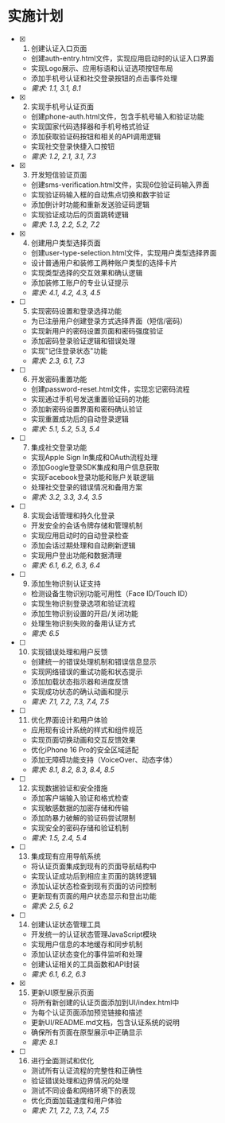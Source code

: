 # 实施计划

- [x] 1. 创建认证入口页面
  - 创建auth-entry.html文件，实现应用启动时的认证入口界面
  - 实现Logo展示、应用标语和认证选项按钮布局
  - 添加手机号认证和社交登录按钮的点击事件处理
  - _需求: 1.1, 3.1, 8.1_

- [x] 2. 实现手机号认证页面
  - 创建phone-auth.html文件，包含手机号输入和验证功能
  - 实现国家代码选择器和手机号格式验证
  - 添加获取验证码按钮和相关的API调用逻辑
  - 实现社交登录快捷入口按钮
  - _需求: 1.2, 2.1, 3.1, 7.3_

- [x] 3. 开发短信验证页面
  - 创建sms-verification.html文件，实现6位验证码输入界面
  - 实现验证码输入框的自动焦点切换和数字验证
  - 添加倒计时功能和重新发送验证码逻辑
  - 实现验证成功后的页面跳转逻辑
  - _需求: 1.3, 2.2, 5.2, 7.2_

- [x] 4. 创建用户类型选择页面
  - 创建user-type-selection.html文件，实现用户类型选择界面
  - 设计普通用户和装修工两种账户类型的选择卡片
  - 实现类型选择的交互效果和确认逻辑
  - 添加装修工账户的专业认证提示
  - _需求: 4.1, 4.2, 4.3, 4.5_

- [ ] 5. 实现密码设置和登录选择功能
  - 为已注册用户创建登录方式选择界面（短信/密码）
  - 实现新用户的密码设置页面和密码强度验证
  - 添加密码登录验证逻辑和错误处理
  - 实现"记住登录状态"功能
  - _需求: 2.3, 6.1, 7.3_

- [ ] 6. 开发密码重置功能
  - 创建password-reset.html文件，实现忘记密码流程
  - 实现通过手机号发送重置验证码的功能
  - 添加新密码设置界面和密码确认验证
  - 实现重置成功后的自动登录逻辑
  - _需求: 5.1, 5.2, 5.3, 5.4_

- [ ] 7. 集成社交登录功能
  - 实现Apple Sign In集成和OAuth流程处理
  - 添加Google登录SDK集成和用户信息获取
  - 实现Facebook登录功能和账户关联逻辑
  - 处理社交登录的错误情况和备用方案
  - _需求: 3.2, 3.3, 3.4, 3.5_

- [ ] 8. 实现会话管理和持久化登录
  - 开发安全的会话令牌存储和管理机制
  - 实现应用启动时的自动登录检查
  - 添加会话过期处理和自动刷新逻辑
  - 实现用户登出功能和数据清理
  - _需求: 6.1, 6.2, 6.3, 6.4_

- [ ] 9. 添加生物识别认证支持
  - 检测设备生物识别功能可用性（Face ID/Touch ID）
  - 实现生物识别登录选项和验证流程
  - 添加生物识别设置的开启/关闭功能
  - 处理生物识别失败的备用认证方式
  - _需求: 6.5_

- [ ] 10. 实现错误处理和用户反馈
  - 创建统一的错误处理机制和错误信息显示
  - 实现网络错误的重试功能和状态提示
  - 添加加载状态指示器和进度反馈
  - 实现成功状态的确认动画和提示
  - _需求: 7.1, 7.2, 7.3, 7.4, 7.5_

- [ ] 11. 优化界面设计和用户体验
  - 应用现有设计系统的样式和组件规范
  - 实现页面切换动画和交互反馈效果
  - 优化iPhone 16 Pro的安全区域适配
  - 添加无障碍功能支持（VoiceOver、动态字体）
  - _需求: 8.1, 8.2, 8.3, 8.4, 8.5_

- [ ] 12. 实现数据验证和安全措施
  - 添加客户端输入验证和格式检查
  - 实现敏感数据的加密存储和传输
  - 添加防暴力破解的验证码尝试限制
  - 实现安全的密码存储和验证机制
  - _需求: 1.5, 2.4, 5.4_

- [ ] 13. 集成现有应用导航系统
  - 将认证页面集成到现有的页面导航结构中
  - 实现认证成功后到相应主页面的跳转逻辑
  - 添加认证状态检查到现有页面的访问控制
  - 更新现有页面的用户状态显示和登出功能
  - _需求: 2.5, 6.2_

- [ ] 14. 创建认证状态管理工具
  - 开发统一的认证状态管理JavaScript模块
  - 实现用户信息的本地缓存和同步机制
  - 添加认证状态变化的事件监听和处理
  - 创建认证相关的工具函数和API封装
  - _需求: 6.1, 6.2, 6.3_

- [x] 15. 更新UI原型展示页面
  - 将所有新创建的认证页面添加到UI/index.html中
  - 为每个认证页面添加预览链接和描述
  - 更新UI/README.md文档，包含认证系统的说明
  - 确保所有页面在原型展示中正确显示
  - _需求: 8.1_

- [ ] 16. 进行全面测试和优化
  - 测试所有认证流程的完整性和正确性
  - 验证错误处理和边界情况的处理
  - 测试不同设备和网络环境下的表现
  - 优化页面加载速度和用户体验
  - _需求: 7.1, 7.2, 7.3, 7.4, 7.5_